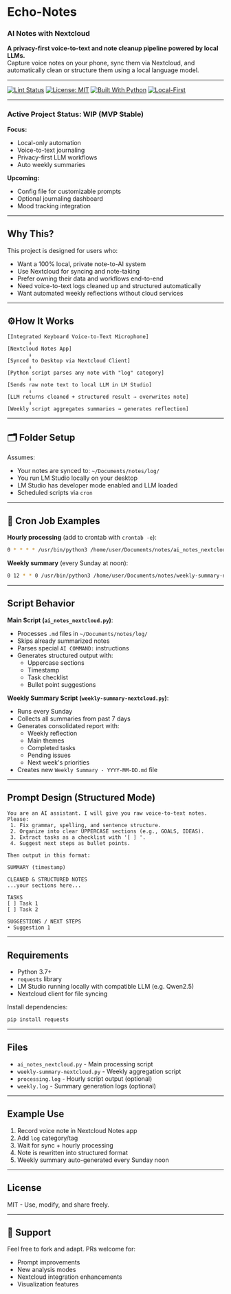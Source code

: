 # Echo-Notes
### AI Notes with Nextcloud

**A privacy-first voice-to-text and note cleanup pipeline powered by local LLMs.**  
Capture voice notes on your phone, sync them via Nextcloud, and automatically clean or structure them using a local language model.

---

[![Lint Status](https://github.com/18c83fd3-25ea-4ed9-8205-2abeff9b3883/Echo-Notes/actions/workflows/lint.yml/badge.svg)](https://github.com/18c83fd3-25ea-4ed9-8205-2abeff9b3883/Echo-Notes/actions)
[![License: MIT](https://img.shields.io/badge/License-MIT-yellow.svg)](https://opensource.org/licenses/MIT)
[![Built With Python](https://img.shields.io/badge/Built%20with-Python-blue)](https://www.python.org/)
[![Local-First](https://img.shields.io/badge/Privacy-Local%20Only-green)](#)

---

### Active Project Status: WIP (MVP Stable)

**Focus:**  
- Local-only automation  
- Voice-to-text journaling  
- Privacy-first LLM workflows  
- Auto weekly summaries

**Upcoming:**  
- Config file for customizable prompts  
- Optional journaling dashboard  
- Mood tracking integration

---

## Why This?

This project is designed for users who:
- Want a 100% local, private note-to-AI system
- Use Nextcloud for syncing and note-taking
- Prefer owning their data and workflows end-to-end
- Need voice-to-text logs cleaned up and structured automatically
- Want automated weekly reflections without cloud services

---

## ⚙How It Works

```text
[Integrated Keyboard Voice-to-Text Microphone]
       ↓
[Nextcloud Notes App]
       ↓
[Synced to Desktop via Nextcloud Client]
       ↓
[Python script parses any note with "log" category]
       ↓
[Sends raw note text to local LLM in LM Studio]
       ↓
[LLM returns cleaned + structured result → overwrites note]
       ↓
[Weekly script aggregates summaries → generates reflection]
```

---

## 🗂 Folder Setup

Assumes:
* Your notes are synced to: `~/Documents/notes/log/`
* You run LM Studio locally on your desktop
* LM Studio has developer mode enabled and LLM loaded
* Scheduled scripts via `cron`

---

## 🔁 Cron Job Examples

**Hourly processing** (add to crontab with `crontab -e`):
```bash
0 * * * * /usr/bin/python3 /home/user/Documents/notes/ai_notes_nextcloud.py >> /home/user/Documents/notes/processing.log 2>&1
```

**Weekly summary** (every Sunday at noon):
```bash
0 12 * * 0 /usr/bin/python3 /home/user/Documents/notes/weekly-summary-nextcloud.py >> /home/user/Documents/notes/weekly.log 2>&1
```

---

## Script Behavior

**Main Script (`ai_notes_nextcloud.py`)**:
* Processes `.md` files in `~/Documents/notes/log/`
* Skips already summarized notes
* Parses special `AI COMMAND:` instructions
* Generates structured output with:
  - Uppercase sections
  - Timestamp
  - Task checklist
  - Bullet point suggestions

**Weekly Summary Script (`weekly-summary-nextcloud.py`)**:
* Runs every Sunday
* Collects all summaries from past 7 days
* Generates consolidated report with:
  - Weekly reflection
  - Main themes
  - Completed tasks
  - Pending issues
  - Next week's priorities
* Creates new `Weekly Summary - YYYY-MM-DD.md` file

---

## Prompt Design (Structured Mode)

```text
You are an AI assistant. I will give you raw voice-to-text notes.
Please:
 1. Fix grammar, spelling, and sentence structure.
 2. Organize into clear UPPERCASE sections (e.g., GOALS, IDEAS).
 3. Extract tasks as a checklist with '[ ] '.
 4. Suggest next steps as bullet points.

Then output in this format:

SUMMARY (timestamp)

CLEANED & STRUCTURED NOTES
...your sections here...

TASKS
[ ] Task 1
[ ] Task 2

SUGGESTIONS / NEXT STEPS
• Suggestion 1
```

---

## Requirements

* Python 3.7+
* `requests` library
* LM Studio running locally with compatible LLM (e.g. Qwen2.5)
* Nextcloud client for file syncing

Install dependencies:
```bash
pip install requests
```

---

## Files

* `ai_notes_nextcloud.py` - Main processing script
* `weekly-summary-nextcloud.py` - Weekly aggregation script
* `processing.log` - Hourly script output (optional)
* `weekly.log` - Summary generation logs (optional)

---

## Example Use

1. Record voice note in Nextcloud Notes app
2. Add `log` category/tag
3. Wait for sync + hourly processing
4. Note is rewritten into structured format
5. Weekly summary auto-generated every Sunday noon

---

## License

MIT - Use, modify, and share freely.

---

## 🙋 Support

Feel free to fork and adapt. PRs welcome for:
- Prompt improvements
- New analysis modes
- Nextcloud integration enhancements
- Visualization features
```
